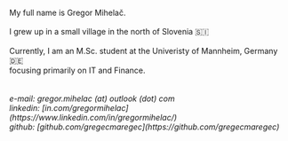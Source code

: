 <br>
My full name is Gregor Mihelač.<br>
<br>
I grew up in a small village in the north of Slovenia 🇸🇮<br>
<br>
Currently, I am an M.Sc. student at the Univeristy of Mannheim, Germany 🇩🇪<br>
focusing primarily on IT and Finance.<br>
<br>
<br>
<i>e-mail: gregor.mihelac (at) outlook (dot) com
<br>
linkedin: [in.com/gregormihelac](https://www.linkedin.com/in/gregormihelac/)
<br>
github: [github.com/gregecmaregec](https://github.com/gregecmaregec)</i>
<br>
<br>
<br>
<br>

